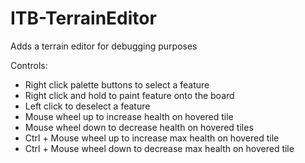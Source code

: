 # ITB-TerrainEditor
 Adds a terrain editor for debugging purposes

Controls:
- Right click palette buttons to select a feature
- Right click and hold to paint feature onto the board
- Left click to deselect a feature
- Mouse wheel up to increase health on hovered tile
- Mouse wheel down to decrease health on hovered tiles
- Ctrl + Mouse wheel up to increase max health on hovered tile
- Ctrl + Mouse wheel down to decrease max health on hovered tile
